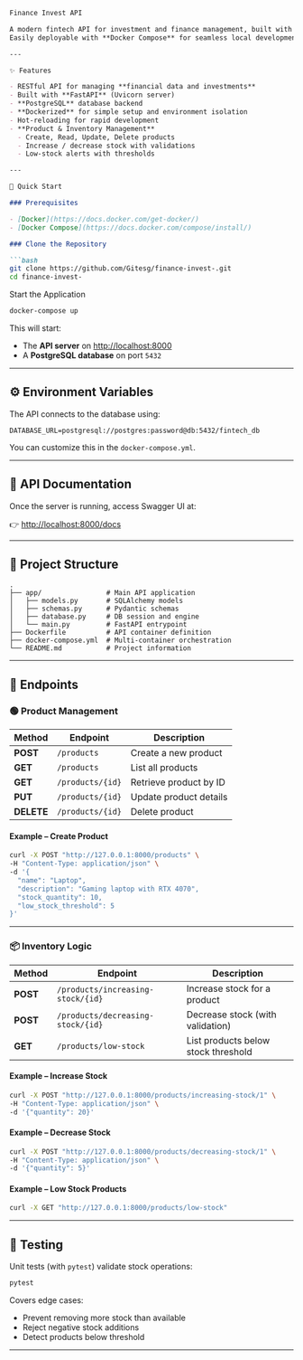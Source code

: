 

````markdown
Finance Invest API

A modern fintech API for investment and finance management, built with **Python**, **FastAPI**, and **PostgreSQL**.  
Easily deployable with **Docker Compose** for seamless local development.

---

✨ Features

- RESTful API for managing **financial data and investments**
- Built with **FastAPI** (Uvicorn server)
- **PostgreSQL** database backend
- **Dockerized** for simple setup and environment isolation
- Hot-reloading for rapid development
- **Product & Inventory Management**
  - Create, Read, Update, Delete products
  - Increase / decrease stock with validations
  - Low-stock alerts with thresholds

---

🚀 Quick Start

### Prerequisites

- [Docker](https://docs.docker.com/get-docker/)
- [Docker Compose](https://docs.docker.com/compose/install/)

### Clone the Repository

```bash
git clone https://github.com/Gitesg/finance-invest-.git
cd finance-invest-
````

Start the Application

```bash
docker-compose up
```

This will start:

* The **API server** on [http://localhost:8000](http://localhost:8000)
* A **PostgreSQL database** on port `5432`

---

## ⚙️ Environment Variables

The API connects to the database using:

```
DATABASE_URL=postgresql://postgres:password@db:5432/fintech_db
```

You can customize this in the `docker-compose.yml`.

---

## 📖 API Documentation

Once the server is running, access Swagger UI at:

👉 [http://localhost:8000/docs](http://localhost:8000/docs)

---

## 📂 Project Structure

```
.
├── app/                # Main API application
│   ├── models.py       # SQLAlchemy models
│   ├── schemas.py      # Pydantic schemas
│   ├── database.py     # DB session and engine
│   └── main.py         # FastAPI entrypoint
├── Dockerfile          # API container definition
├── docker-compose.yml  # Multi-container orchestration
└── README.md           # Project information
```

---

## 🔑 Endpoints

### 🟢 Product Management

| Method     | Endpoint         | Description            |
| ---------- | ---------------- | ---------------------- |
| **POST**   | `/products`      | Create a new product   |
| **GET**    | `/products`      | List all products      |
| **GET**    | `/products/{id}` | Retrieve product by ID |
| **PUT**    | `/products/{id}` | Update product details |
| **DELETE** | `/products/{id}` | Delete product         |

#### Example – Create Product

```bash
curl -X POST "http://127.0.0.1:8000/products" \
-H "Content-Type: application/json" \
-d '{
  "name": "Laptop",
  "description": "Gaming laptop with RTX 4070",
  "stock_quantity": 10,
  "low_stock_threshold": 5
}'
```

---

### 📦 Inventory Logic

| Method   | Endpoint                          | Description                         |
| -------- | --------------------------------- | ----------------------------------- |
| **POST** | `/products/increasing-stock/{id}` | Increase stock for a product        |
| **POST** | `/products/decreasing-stock/{id}` | Decrease stock (with validation)    |
| **GET**  | `/products/low-stock`             | List products below stock threshold |

#### Example – Increase Stock

```bash
curl -X POST "http://127.0.0.1:8000/products/increasing-stock/1" \
-H "Content-Type: application/json" \
-d '{"quantity": 20}'
```

#### Example – Decrease Stock

```bash
curl -X POST "http://127.0.0.1:8000/products/decreasing-stock/1" \
-H "Content-Type: application/json" \
-d '{"quantity": 5}'
```

#### Example – Low Stock Products

```bash
curl -X GET "http://127.0.0.1:8000/products/low-stock"
```

---

## 🧪 Testing

Unit tests (with `pytest`) validate stock operations:

```bash
pytest
```

Covers edge cases:

* Prevent removing more stock than available
* Reject negative stock additions
* Detect products below threshold

---



